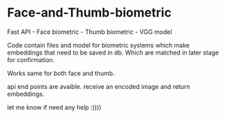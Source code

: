 # Face-and-Thumb-biometric
Fast API - Face biometric - Thumb biometric - VGG model 

Code contain files and model for biometric systems which make embeddings that need to be saved in db. Which are matched in later stage for confirmation.

Works same for both face and thumb.

api end points are avaible. receive an encoded image and return embeddings.

let me know if need any help :))))
